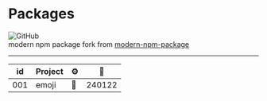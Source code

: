 # Packages

![GitHub](https://img.shields.io/github/license/clarkio/simple-npm-package)  
modern npm package fork from [modern-npm-package](https://github.com/snyk-snippets/modern-npm-package)

---

| id  | Project | ⚙️  | 📅     |
| --- | ------- | --- | ------ |
| 001 | emoji   | 🐣  | 240122 |
